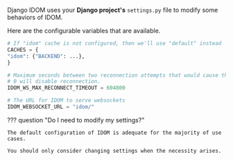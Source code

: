 Django IDOM uses your **Django project's** `settings.py` file to modify some behaviors of IDOM.

Here are the configurable variables that are available.

<!--settings-start-->

```python linenums="1"
# If "idom" cache is not configured, then we'll use "default" instead
CACHES = {
"idom": {"BACKEND": ...},
}

# Maximum seconds between two reconnection attempts that would cause the client give up.
# 0 will disable reconnection.
IDOM_WS_MAX_RECONNECT_TIMEOUT = 604800

# The URL for IDOM to serve websockets
IDOM_WEBSOCKET_URL = "idom/"
```

<!--settings-end-->

??? question "Do I need to modify my settings?"

    The default configuration of IDOM is adequate for the majority of use cases.

    You should only consider changing settings when the necessity arises.
